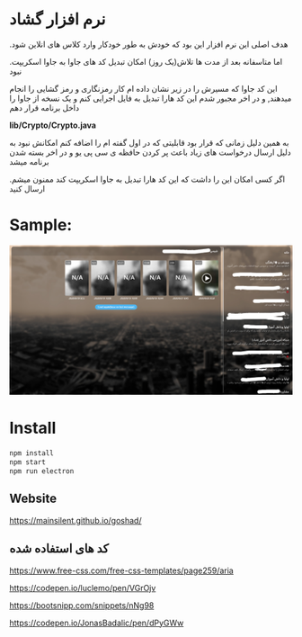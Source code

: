 # نرم افزار گشاد

.هدف اصلی این نرم افزار این بود که خودش به طور خودکار وارد کلاس های انلاین شود

.اما متاسفانه بعد از مدت ها تلاش(یک روز) امکان تبدیل کد های جاوا به جاوا اسکریپت نبود

این کد جاوا که مسیرش را در زیر نشان داده ام کار رمزنگاری و رمز گشایی را انجام میدهند, و در اخر مجبور شدم این کد هارا تبدیل به فایل اجرایی کنم و یک نسخه از جاوا را داخل برنامه قرار دهم

**lib/Crypto/Crypto.java**

به همین دلیل زمانی که قرار بود قابلیتی که در اول گفته ام را اضافه کنم امکانش نبود به دلیل ارسال درخواست های زیاد باعث پر  کردن حافظه ی سی پی یو و در اخر بسته شدن برنامه میشد

.اگر کسی امکان این را داشت که این کد هارا تبدیل به جاوا اسکریپت کند ممنون میشم ارسال کنید

# Sample:

![نمونه](https://raw.githubusercontent.com/MainSilent/goshad/master/images/sample.png)

# Install

```
npm install
npm start
npm run electron
```

## Website

https://mainsilent.github.io/goshad/

## کد های استفاده شده
https://www.free-css.com/free-css-templates/page259/aria

https://codepen.io/luclemo/pen/VGrOjv

https://bootsnipp.com/snippets/nNg98

https://codepen.io/JonasBadalic/pen/dPyGWw
